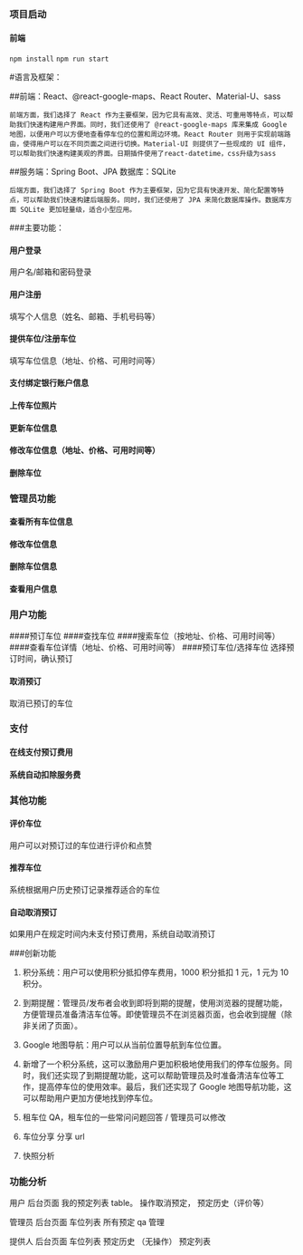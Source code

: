 ### 项目启动

#### 前端
`npm install`
`npm run start`

#语言及框架：

##前端：React、@react-google-maps、React Router、Material-U、sass

`前端方面，我们选择了 React 作为主要框架，因为它具有高效、灵活、可重用等特点，可以帮助我们快速构建用户界面。同时，我们还使用了 @react-google-maps 库来集成 Google 地图，以便用户可以方便地查看停车位的位置和周边环境。React Router 则用于实现前端路由，使得用户可以在不同页面之间进行切换。Material-UI 则提供了一些现成的 UI 组件，可以帮助我们快速构建美观的界面。日期插件使用了react-datetime，css升级为sass`

##服务端：Spring Boot、JPA 数据库：SQLite

`后端方面，我们选择了 Spring Boot 作为主要框架，因为它具有快速开发、简化配置等特点，可以帮助我们快速构建后端服务。同时，我们还使用了 JPA 来简化数据库操作。数据库方面 SQLite 更加轻量级，适合小型应用。`

###主要功能：

#### 用户登录

用户名/邮箱和密码登录

#### 用户注册

填写个人信息（姓名、邮箱、手机号码等）

#### 提供车位/注册车位

填写车位信息（地址、价格、可用时间等）

#### 支付绑定银行账户信息

#### 上传车位照片

#### 更新车位信息

#### 修改车位信息（地址、价格、可用时间等）

#### 删除车位

### 管理员功能

#### 查看所有车位信息

#### 修改车位信息

#### 删除车位信息

#### 查看用户信息

### 用户功能

####预订车位 ####查找车位 ####搜索车位（按地址、价格、可用时间等） ####查看车位详情（地址、价格、可用时间等） ####预订车位/选择车位
选择预订时间，确认预订

#### 取消预订

取消已预订的车位

### 支付

#### 在线支付预订费用

#### 系统自动扣除服务费

### 其他功能

#### 评价车位

用户可以对预订过的车位进行评价和点赞

#### 推荐车位

系统根据用户历史预订记录推荐适合的车位

#### 自动取消预订

如果用户在规定时间内未支付预订费用，系统自动取消预订

###创新功能

1. 积分系统：用户可以使用积分抵扣停车费用，1000 积分抵扣 1 元，1 元为 10 积分。

2. 到期提醒：管理员/发布者会收到即将到期的提醒，使用浏览器的提醒功能，方便管理员准备清洁车位等。即使管理员不在浏览器页面，也会收到提醒（除非关闭了页面）。

3. Google 地图导航：用户可以从当前位置导航到车位位置。

4. 新增了一个积分系统，这可以激励用户更加积极地使用我们的停车位服务。同时，我们还实现了到期提醒功能，这可以帮助管理员及时准备清洁车位等工作，提高停车位的使用效率。最后，我们还实现了 Google 地图导航功能，这可以帮助用户更加方便地找到停车位。

5. 租车位 QA，租车位的一些常问问题回答 / 管理员可以修改

6. 车位分享 分享 url

7. 快照分析

### 功能分析

用户
后台页面
我的预定列表 table。 操作取消预定，
预定历史（评价等）

管理员
后台页面
车位列表
所有预定
qa 管理

提供人
后台页面
车位列表
预定历史 （无操作）
预定列表
